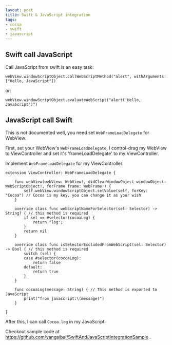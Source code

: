 ```yaml
---
layout: post
title: Swift & JavaScript integration
tags:
- cocoa
- swift
- javascript
---
```


## Swift call JavaScript

Call JavaScript from swift is an easy task:

    webView.windowScriptObject.callWebScriptMethod("alert", withArguments: ["Hello, JavaScript"])

or:

    webView.windowScriptObject.evaluateWebScript("alert('Hello, JavaScript')")

## JavaScript call Swift

This is not documented well, you need set `WebFrameLoadDelegate` for WebView.

First, set your WebView's `WebFrameLoadDelegate`, I control-drag my WebView to ViewController and set it's 'frameLoadDelegate' to my ViewController.

Implement `WebFrameLoadDelegate` for my ViewController:

    extension ViewController: WebFrameLoadDelegate {

        func webView(webView: WebView!, didClearWindowObject windowObject: WebScriptObject!, forFrame frame: WebFrame!) {
            self.webView.windowScriptObject.setValue(self, forKey: "Cocoa") // Cocoa is my key, you can change it as your wish
        }

        override class func webScriptNameForSelector(sel: Selector) -> String? { // this method is required
            if sel == #selector(cocoaLog) {
                return "log";
            }
            return nil
        }

        override class func isSelectorExcludedFromWebScript(sel: Selector) -> Bool { // this method is required
            switch (sel) {
            case #selector(cocoaLog):
                return false
            default:
                return true
            }
        }

        func cocoaLog(message: String) { // This method is exported to JavaScript
            print("from javascript:\(message)")
        }

    }


After this, I can call `Cocoa.log` in my JavaScript.

Checkout sample code at <https://github.com/yangsibai/SwiftAndJavaScriptIntegrationSample> .
